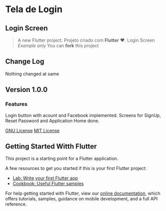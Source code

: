 # Tela de Login #

## Login Screen ##

> A new Flutter project.
> Projeto criado com **Flutter** :heart:.
> Login Screen *Example* *only*
> You can **fork** this project

## Change Log ##

Nothing changed at same

## Version 1.0.0 ##

### Features ###

Login button with acount and Facebook implemented.
Screens for SignUp, Reset Password and Application Home done.

[GNU License](https://www.gnu.org/licenses/lgpl-3.0.html)
[MIT License](https://opensource.org/licenses/MIT)

## Getting Started  Witth Flutter ##

This project is a starting point for a Flutter application.

A few resources to get you started if this is your first Flutter project:

- [Lab: Write your first Flutter app](https://flutter.dev/docs/get-started/codelab)
- [Cookbook: Useful Flutter samples](https://flutter.dev/docs/cookbook)

For help getting started with Flutter, view our
[online documentation](https://flutter.dev/docs), which offers tutorials,
samples, guidance on mobile development, and a full API reference.
